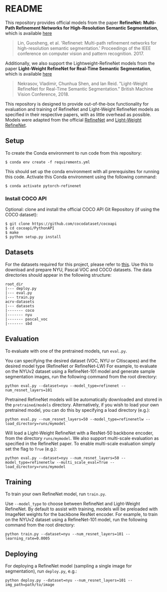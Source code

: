 # README #

This repository provides official models from the paper **RefineNet: Multi-Path Refinement Networks 
for High-Resolution Semantic Segmentation**, which is available [here](https://arxiv.org/abs/1611.06612)

> Lin, Guosheng, et al. 'Refinenet: Multi-path refinement networks for 
> high-resolution semantic segmentation.' Proceedings of the IEEE conference on 
> computer vision and pattern recognition. 2017.

Additionally, we also support the Lightweight-RefineNet models from the paper **Light-Weight RefineNet for Real-Time 
Semantic Segmentation**, which is available [here](https://arxiv.org/abs/1810.03272)

> Nekrasov, Vladimir, Chunhua Shen, and Ian Reid. "Light-Weight RefineNet for 
> Real-Time Semantic Segmentation." British Machine Vision Conference, 2018.

This repository is designed to provide out-of-the-box functionality for evaluation and training of
RefineNet and Light-Weight RefineNet models as specified in their respective papers, with as little overhead as possible. Models were adapted from
the official [RefineNet](https://github.com/guosheng/refinenet) and [Light-Weight RefineNet](https://github.com/DrSleep/light-weight-refinenet).

## Setup ##
To create the Conda environment to run code from this repository:

```
$ conda env create -f requirements.yml
```
This should set up the conda environment with all prerequisites for running this code. Activate this Conda
environment using the following command:
```
$ conda activate pytorch-refinenet
```


### Install COCO API ### 
Optional: clone and install the official COCO API Git Repository (if using the COCO dataset):
```
$ git clone https://github.com/cocodataset/cocoapi
$ cd cocoapi/PythonAPI
$ make
$ python setup.py install
```

## Datasets ##
For the datasets required for this project, please refer to [this](https://github.com/best-of-acrv/acrv-datasets). Use 
this to download and prepare NYU, Pascal VOC and COCO datasets. The data directories should appear in the following structure:
```
root_dir
|--- deploy.py
|--- eval.py
|--- train.py
acrv-datasets
|--- datasets
|------- coco
|------- nyu
|------- pascal_voc
|------- sbd
```

## Evaluation ##
To evaluate with one of the pretrained models, run ```eval.py```.
 
You can specifying the desired dataset (VOC, NYU or Citiscapes) and the desired model type (RefineNet or RefineNet-LW)
For example, to evaluate on the NYUv2 dataset using a RefineNet-101 model and generate sample
segmentation images, run the following command from the root directory:

```python eval.py --dataset=nyu --model_type=refinenet --num_resnet_layers=101```

Pretrained RefineNet models will be automatically downloaded and stored in the ```pretrained/models``` directory.
Alternatively, if you wish to load your own pretrained model, you can do this by specifying a load directory (e.g.):

```python eval.py --num_resnet_layers=50 --model_type=refinenetlw --load_directory=runs/mymodel```

Will load a Light-Weight RefineNet with a ResNet-50 backbone encoder, from the directory ``runs/mymodel``. We also support multi-scale evaluation as specified in the RefineNet paper. To enable multi-scale evaluation simply set
the flag to ```True``` (e.g.):

```python eval.py --dataset=nyu --num_resnet_layers=50 --model_type=refinenetlw --multi_scale_eval=True --load_directory=runs/mymodel```

## Training ##
To train your own RefineNet model, run ```train.py```. 

Use ``--model_type`` to choose between RefineNet and Light-Weight RefineNet. By default to assist with training, models will be preloaded with ImageNet weights 
for the backbone ResNet encoder. For example, to train on the NYUv2 dataset using a RefineNet-101 model, 
run the following command from the root directory:

```python train.py --dataset=nyu --num_resnet_layers=101 --learning_rate=0.0005```

## Deploying ##
For deploying a RefineNet model (sampling a single image for segmentation), run ```deploy.py```, e.g.:

```python deploy.py --dataset=nyu --num_resnet_layers=101 --img_path=path/to/image```


